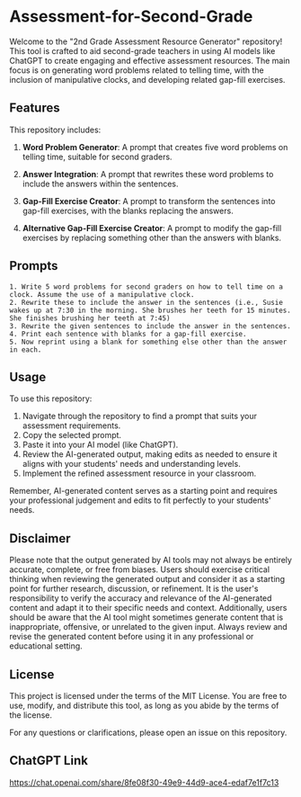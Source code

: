 # Assessment-for-Second-Grade

Welcome to the "2nd Grade Assessment Resource Generator" repository! This tool is crafted to aid second-grade teachers in using AI models like ChatGPT to create engaging and effective assessment resources. The main focus is on generating word problems related to telling time, with the inclusion of manipulative clocks, and developing related gap-fill exercises. 

## Features

This repository includes:

1. **Word Problem Generator**: A prompt that creates five word problems on telling time, suitable for second graders.

2. **Answer Integration**: A prompt that rewrites these word problems to include the answers within the sentences.

3. **Gap-Fill Exercise Creator**: A prompt to transform the sentences into gap-fill exercises, with the blanks replacing the answers.

4. **Alternative Gap-Fill Exercise Creator**: A prompt to modify the gap-fill exercises by replacing something other than the answers with blanks.

## Prompts
```
1. Write 5 word problems for second graders on how to tell time on a clock. Assume the use of a manipulative clock.
2. Rewrite these to include the answer in the sentences (i.e., Susie wakes up at 7:30 in the morning. She brushes her teeth for 15 minutes. She finishes brushing her teeth at 7:45) 
3. Rewrite the given sentences to include the answer in the sentences.
4. Print each sentence with blanks for a gap-fill exercise.
5. Now reprint using a blank for something else other than the answer in each.
```

## Usage

To use this repository:

1. Navigate through the repository to find a prompt that suits your assessment requirements.
2. Copy the selected prompt.
3. Paste it into your AI model (like ChatGPT).
4. Review the AI-generated output, making edits as needed to ensure it aligns with your students' needs and understanding levels.
5. Implement the refined assessment resource in your classroom.

Remember, AI-generated content serves as a starting point and requires your professional judgement and edits to fit perfectly to your students' needs.

## Disclaimer

Please note that the output generated by AI tools may not always be entirely accurate, complete, or free from biases. Users should exercise critical thinking when reviewing the generated output and consider it as a starting point for further research, discussion, or refinement. It is the user's responsibility to verify the accuracy and relevance of the AI-generated content and adapt it to their specific needs and context. Additionally, users should be aware that the AI tool might sometimes generate content that is inappropriate, offensive, or unrelated to the given input. Always review and revise the generated content before using it in any professional or educational setting.

## License

This project is licensed under the terms of the MIT License. You are free to use, modify, and distribute this tool, as long as you abide by the terms of the license.

For any questions or clarifications, please open an issue on this repository.

## ChatGPT Link

https://chat.openai.com/share/8fe08f30-49e9-44d9-ace4-edaf7e1f7c13

